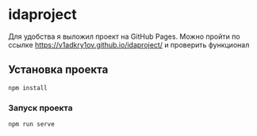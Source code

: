 # idaproject

Для удобства я выложил проект на GitHub Pages. Можно пройти по ссылке https://v1adkry1ov.github.io/idaproject/ и проверить функционал 

## Установка проекта
```
npm install
```

###  Запуск проекта
```
npm run serve
```
